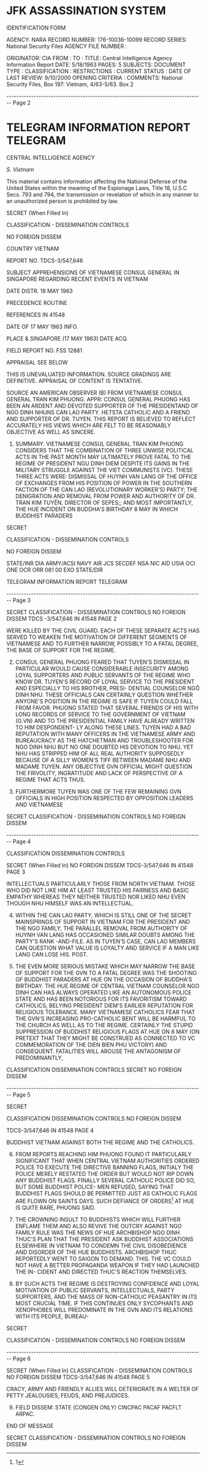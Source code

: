 # JFK ASSASSINATION SYSTEM
IDENTIFICATION FORM

AGENCY: NARA
RECORD NUMBER: 176-10036-10099
RECORD SERIES: National Security Files
AGENCY FILE NUMBER :

ORIGINATOR: CIA
FROM :
TO :
TITLE: Central Intelligence Agency Information Report
DATE: 5/18/1963
PAGES: 5
SUBJECTS:
DOCUMENT TYPE :
CLASSIFICATION :
RESTRICTIONS :
CURRENT STATUS :
DATE OF LAST REVIEW: 9/10/2000
OPENING CRITERIA :
COMMENTS: National Security Files, Box 197: Vietnam, 4/63-5/63. Box 2


-------------------------------------------------------------------------------- Page 2

# TELEGRAM INFORMATION REPORT TELEGRAM

CENTRAL INTELLIGENCE AGENCY

*S. Vietnam*

This material contains information affecting the National Defense of the United States within the meaning of the Espionage Laws, Title 18, U.S.C Secs. 793 and 794, the transmission or revelation of which in any manner to an unauthorized person is prohibited by law.

SECRET
(When Filled In)

CLASSIFICATION - DISSEMINATION CONTROLS

NO FOREIGN DISSEM

COUNTRY VIETNAM

REPORT NO. TDCS-3/547,646

SUBJECT APPREHENSIONS OF VIETNAMESE CONSUL GENERAL IN SINGAPORE REGARDING RECENT EVENTS IN VIETNAM

DATE DISTR. 18 MAY 1963

PRECEDENCE ROUTINE

REFERENCES IN 41548

DATE OF 17 MAY 1963
INFO.

PLACE & SINGAPORE (17 MAY 1963)
DATE ACQ.

FIELD REPORT NO. FSS 12881

APPRAISAL SEE BELOW

THIS IS UNEVALUATED INFORMATION. SOURCE GRADINGS ARE DEFINITIVE. APPRAISAL OF CONTENT IS TENTATIVE.

SOURCE AN AMERICAN OBSERVER (B) FROM VIETNAMESE CONSUL GENERAL TRAN KIM PHUONG.
APPR: CONSUL GENERAL PHUONG HAS BEEN AN ARDENT AND DEVOTED SUPPORTER OF THE PRESIDENTAND OF NGO DINH NHUNS CAN LAO PARTY. HETSTA CATHOLIC AND A FRIEND AND SUPPORTER OF DR. TUYEN. THIS REPORT IS BELIEVED TO REFLECT ACCURATELY HIS VIEWS WHICH ARE FELT TO BE REASONABLY OBJECTIVE AS WELL AS SINCERE.

1. SUMMARY. VIETNAMESE CONSUL GENERAL TRAN KIM PHUONG CONSIDERS THAT THE COMBINATION OF THREE UNWISE POLITICAL ACTS IN THE PAST MONTH MAY ULTIMATELY PROVE FATAL TO THE REGIME OF PRESIDENT NGU DINH DIEM DESPITE ITS GAINS IN THE MILITARY STRUGGLE AGAINST THE VIET COMMUNISTS (VC). THESE THREE ACTS WERE: DISMISSAL OF HUYNH VAN LANG OF THE OFFICE OF EXCHANGES FROM HIS POSITION OF POWER IN THE SOUTHERN FACTION OF THE CAN LAO (REVOLUTIONARY WORKER'S) PARTY; THE DENIGRATION AND REMOVAL FROM POWER AND AUTHORITY OF DR. TRAN KIM TUYÊN, DIRECTOR OF SEPES;; AND MOST IMPORTANTLY, THE HUE INCIDENT ON BUDDHA'S BIRTHDAY 8 MAY IN WHICH BUDDHIST PARADERS

SECRET

CLASSIFICATION - DISSEMINATION CONTROLS

NO FOREIGN DISSEM

STATE/INR DIA ARMY/ACSI NAVY AIR JCS SECDEF NSA NIC AID USIA OCI ONE OCR ORR 081 00 EXO
STATE/DIR

TELEGRAM INFORMATION REPORT TELEGRAM


-------------------------------------------------------------------------------- Page 3

SECRET
CLASSIFICATION - DISSEMINATION CONTROLS
NO FOREIGN DISSEM
TDCS -3/547,646
IN 41548
PAGE 2

WERE KILLED BY THE CIVIL GUARD. EACH OF THESE SEPARATE ACTS HAS
SERVED TO WEAKEN THE MOTIVATION OF DIFFERENT SEGMENTS OF VIETNAMESE
AND TO FURTHER NARROW, POSSIBLY TO A FATAL DEGREE, THE BASE OF
SUPPORT FOR THE REGIME.

2. CONSUL GENERAL PHUONG FEARED THAT TUYEN'S DISMISSAL IN
   PARTICULAR WOULD CAUSE CONSIDERABLE INSECURITY AMONG LOYAL SUPPORTERS
   AND PUBLIC SERVANTS OF THE REGIME WHO KNOW DR. TUYEN'S RECORD OF
   LOYAL SERVICE TO THE PRESIDENT AND ESPECIALLY TO HIS BROTHER, PRESI-
   DENTIAL COUNSELOR NGÔ DINH NHU. THESE OFFICIALS CAN CERTAINLY
   QUESTION WHETHER ANYONE'S POSITION IN THE REGIME IS SAFE IF TUYEN
   COULD FALL FROM FAVOR. PHUONG STATED THAT SEVERAL FRIENDS OF HIS
   WITH LONG RECORDS OF SERVICE TO THE GOVERNMENT OF VIETNAM (G.VN)
   AND TO THE PRESIDENTIAL FAMILY HAVE ALREADY WRITTEN TO HIM DESPONDENT-
   LY ALONG THESE LINES. TUYEN HAD A BAD REPUTATION WITH MANY
   OFFICERS IN THE VIETNAMESE ARMY AND BUREAUCRACY AS THE HATCHETMAN
   AND TROUBLESHOOTER FOR NGO DINH NHU BUT NO ONE DOUBTED HIS
   DEVOTION TO NHU. YET NHU HAS STRIPPED HIM OF ALL REAL AUTHORITY
   SUPPOSEDLY BECAUSE OF A SILLY WOMEN'S TIFF BETWEEN
   MADAME NHU AND MADAME TUYEN. ANY OBJECTIVE GVN OFFICIAL MIGHT
   QUESTION THE FRIVOLITY, INGRATITUDE AND LACK OF PERSPECTIVE OF A REGIME
   THAT ACTS THUS.

3. FURTHERMORE TUYEN WAS ONE OF THE FEW REMAINING GVN OFFICIALS
   IN HIGH POSITION RESPECTED BY OPPOSITION LEADERS AND VIETNAMESE

SECRET
CLASSIFICATION - DISSEMINATION CONTROLS
NO FOREIGN DISSEM


-------------------------------------------------------------------------------- Page 4

CLASSIFICATION DISSEMINATION CONTROLS

SECRET
(When Filled In)
NO FOREIGN DISSEM
TDCS-3/547,646
IN 41548
PAGE
3

INTELLECTUALS PARTICULARLY THOSE FROM NORTH VIETNAM. THOSE WHO
DID NOT LIKE HIM AT LEAST TRUSTED HIS FAIRNESS AND BASIC EMPATHY
WHEREAS THEY NEITHER TRUSTED NOR LIKED NHU EVEN THOUGH NHU HIMSELF
WAS AN INTELLECTUAL.

4. WITHIN THE CAN LAO PARTY, WHICH IS STILL ONE OF THE SECRET
   MAINSPRINGS OF SUPPORT IN VIETNAM FOR THE PRESIDENT AND THE NGO
   FAMILY, THE PARALLEL REMOVAL FROM AUTHORITY OF HUYNH VAN LANG HAS
   OCCASIONED SIMILAR DOUBTS AMONG THE PARTY'S RANK -AND-FILE. AS IN
   TUYEN'S CASE, CAN LAO MEMBERS CAN QUESTION WHAT VALUE IS LOYALTY
   AND SERVICE IF A MAN LIKE LANG CAN LOSE HIS. POST.

5. THE EVEN MORE SERIOUS MISTAKE WHICH MAY NARROW THE BASE OF
   SUPPORT FOR THE GVN TO A FATAL DEGREE WAS THE SHOOTING OF BUDDHIST
   PARADERS AT HUE ON THE OCCASION OF BUDDHA'S BIRTHDAY. THE HUE
   REGIME OF CENTRAL VIETNAM COUNSELOR NGO DINH CAN HAS ALWAYS OPERATED
   LIKE AN AUTONOMOUS POLICE STATE AND HAS BEEN NOTORIOUS FOR ITS
   FAVORITISM TOWARD CATHOLICS, BELYING PRESIDENT DIEM'S
   EARLIER REPUTATION FOR RELIGIOUS TOLERANCE. MANY VIETNAMESE
   CATHOLICS FEAR THAT THE GVN'S INCREASING PRO-CATHOLIC BENT WILL BE
   HARMFUL TO THE CHURCH AS WELL AS TO THE REGIME. CERTAINLY THE
   STUPID SUPPRESSION OF BUDDHIST RELIGIOUS FLAGS AT HUE ON 8 MAY (ON
   PRETEXT THAT THEY MIGHT BE CONSTRUED AS CONNECTED TO VC COMMEMORATION
   OF THE DIEN BIEN PHU VICTORY)
   AND CONSEQUENT. FATALITIES WILL AROUSE THE ANTAGONISM OF PREDOMINANTLY,

CLASSIFICATION DISSEMINATION CONTROLS
SECRET
NO FOREIGN DISSEM


-------------------------------------------------------------------------------- Page 5

SECRET

CLASSIFICATION DISSEMINATION CONTROLS
NO FOREIGN DISSEM

TDCS-3/547,646
IN 41548
PAGE 4

BUDDHIST VIETNAM AGAINST BOTH THE REGIME AND THE CATHOLICS.

6. FROM REPORTS REACHING HIM PHUONG FOUND IT PARTICULARLY
   SIGNIFICANT THAT WHEN CENTRAL VIETNAM AUTHORITIES ORDERED POLICE
   TO EXECUTE THE DIRECTIVE BANNING FLAGS, INITIALY THE POLICE MERELY
   RESTATED THE ORDER BUT WOULD NOT RIP DOWN ANY BUDDHIST FLAGS.
   FINALLY SEVERAL CATHOLIC POLICE DID SO, BUT SOME BUDDHIST POLICE-
   MEN REFUSED, SAYING THAT BUDDHIST FLAGS SHOULD BE PERMITTED JUST
   AS CATHOLIC FLAGS ARE FLOWN ON SAINTS DAYS. SUCH DEFIANCE OF ORDERS[^1]
   AT HUE IS QUITE RARE, PHUONG SAID.

7. THE CROWNING INSULT TO BUDDHISTS WHICH WILL FURTHER ENFLAME THEM
   AND ALSO REVIVE THE OUTCRY AGAINST NGO FAMILY RULE WAS
   THE NEWS OF HUE ARCHBISHOP NGO DINH THUC'S PLAN THAT THE PRESIDENT
   ASK BUDDHIST ASSOCIATIONS ELSEWHERE IN VIETNAM TO CONDEMN THE
   CIVIL DISOBEDIENCE AND DISORDER OF THE HUE BUDDHISTS. ARCHBISHOP
   THUC REPORTEDLY WENT TO SAIGON TO DEMAND. THIS. THE VC COULD NOT
   HAVE A BETTER PROPAGANDA WEAPON IF THEY HAD LAUNCHED THE IN-
   CIDENT AND DIRECTED THUC'S REACTION THEMSELVES.

8. BY SUCH ACTS THE REGIME IS DESTROYING CONFIDENCE AND LOYAL
   MOTIVATION OF PUBLIC SERVANTS, INTELLECTUALS, PARTY SUPPORTERS, AND
   THE MASS OF NON-CATHOLIC PEASANTRY IN ITS MOST CRUCIAL TIME.
   IF THIS CONTINUES ONLY SYCOPHANTS AND XENOPHOBES WILL
   PREDOMINATE IN THE GVN AND ITS RELATIONS WITH ITS PEOPLE, BUREAU-

SECRET

CLASSIFICATION - DISSEMINATION CONTROLS
NO FOREIGN DISSEM

[^1]: 1


-------------------------------------------------------------------------------- Page 6

SECRET
(When Filled In)
CLASSIFICATION - DISSEMINATION CONTROLS
NO FOREIGN DISSEM
TDCS-3/547,646
IN 41548
PAGE 5

CRACY, ARMY AND FRIENDLY ALLIES WILL DETERIORATE IN A WELTER OF
PETTY JEALOUSIES, FEUDS, AND PREJUDICES.

9. FIELD DISSEM: STATE (CONGEN ONLY) CINCPAC PACAF PACFLT ARPAC.

END OF MESSAGE

SECRET
CLASSIFICATION - DISSEMINATION CONTROLS
NO FOREIGN DISSEM
